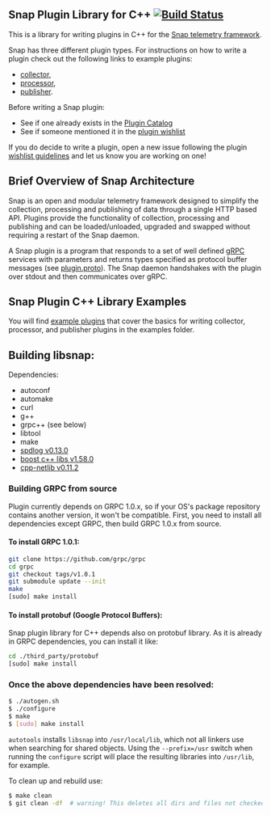 <!--
http://www.apache.org/licenses/LICENSE-2.0.txt


Copyright 2016 Intel Corporation

Licensed under the Apache License, Version 2.0 (the "License");
you may not use this file except in compliance with the License.
You may obtain a copy of the License at

    http://www.apache.org/licenses/LICENSE-2.0

Unless required by applicable law or agreed to in writing, software
distributed under the License is distributed on an "AS IS" BASIS,
WITHOUT WARRANTIES OR CONDITIONS OF ANY KIND, either express or implied.
See the License for the specific language governing permissions and
limitations under the License.
-->

## Snap Plugin Library for C++ [![Build Status](https://travis-ci.org/intelsdi-x/snap-plugin-lib-cpp.svg?branch=master)](https://travis-ci.org/intelsdi-x/snap-plugin-lib-cpp)

This is a library for writing plugins in C++ for the [Snap telemetry framework](https://github.com/intelsdi-x/snap).

Snap has three different plugin types. For instructions on how to write a plugin check out the following links to example plugins:
* [collector](examples/collector/README.md),
* [processor](examples/processor/README.md),
* [publisher](examples/publisher/README.md).

Before writing a Snap plugin:

* See if one already exists in the [Plugin Catalog](https://github.com/intelsdi-x/snap/blob/master/docs/PLUGIN_CATALOG.md)
* See if someone mentioned it in the [plugin wishlist](https://github.com/intelsdi-x/snap/labels/plugin-wishlist)

If you do decide to write a plugin, open a new issue following the plugin [wishlist guidelines](https://github.com/intelsdi-x/snap/blob/master/docs/PLUGIN_CATALOG.md#wish-list) and let us know you are working on one!

## Brief Overview of Snap Architecture

Snap is an open and modular telemetry framework designed to simplify the collection, processing and publishing of data through a single HTTP based API. Plugins provide the functionality of collection, processing and publishing and can be loaded/unloaded, upgraded and swapped without requiring a restart of the Snap daemon.

A Snap plugin is a program that responds to a set of well defined [gRPC](http://www.grpc.io/) services with parameters and returns types specified as protocol buffer messages (see [plugin.proto](https://github.com/intelsdi-x/snap/blob/master/control/plugin/rpc/plugin.proto)). The Snap daemon handshakes with the plugin over stdout and then communicates over gRPC.

## Snap Plugin C++ Library Examples
You will find [example plugins](examples) that cover the basics for writing collector, processor, and publisher plugins in the examples folder.

## Building libsnap:

Dependencies:
* autoconf
* automake
* curl
* g++
* grpc++ (see below)
* libtool
* make
* [spdlog v0.13.0](https://github.com/gabime/spdlog/releases)
* [boost c++ libs v1.58.0](http://www.boost.org)
* [cpp-netlib v0.11.2](http://cpp-netlib.org)

### Building GRPC from source

Plugin currently depends on GRPC 1.0.x, so if your OS's package repository contains another version, it won't be compatible.
First, you need to install all dependencies except GRPC, then build GRPC 1.0.x from source.

#### To install GRPC 1.0.1:
```bash
git clone https://github.com/grpc/grpc
cd grpc
git checkout tags/v1.0.1
git submodule update --init
make
[sudo] make install
```

#### To install protobuf (Google Protocol Buffers):
Snap plugin library for C++ depends also on protobuf library. As it is already in GRPC dependencies, you can install it like:
```bash
cd ./third_party/protobuf
[sudo] make install
```

### Once the above dependencies have been resolved:

```sh
$ ./autogen.sh
$ ./configure
$ make
$ [sudo] make install
```

`autotools` installs `libsnap` into `/usr/local/lib`, which not all linkers use when searching for shared objects.  Using the `--prefix=/usr` switch when running the `configure` script will place the resulting libraries into `/usr/lib`, for example.

To clean up and rebuild use:
```sh
$ make clean
$ git clean -df  # warning! This deletes all dirs and files not checked in.  Be sure to check in any new files before running `git clean`.
```
